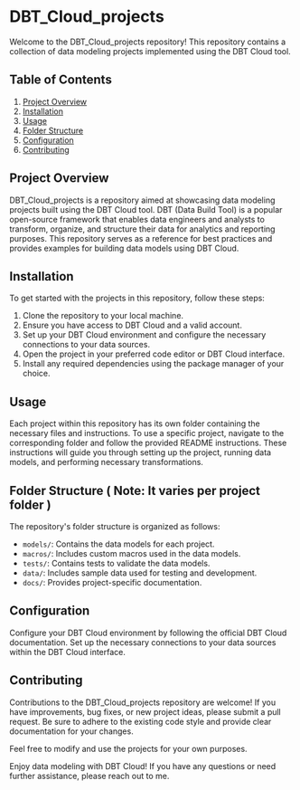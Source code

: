 # DBT_Cloud_projects

Welcome to the DBT_Cloud_projects repository! This repository contains a collection of data modeling projects implemented using the DBT Cloud tool.

## Table of Contents
1. [Project Overview](#project-overview)
2. [Installation](#installation)
3. [Usage](#usage)
4. [Folder Structure](#folder-structure)
5. [Configuration](#configuration)
6. [Contributing](#contributing)


## Project Overview
DBT_Cloud_projects is a repository aimed at showcasing data modeling projects built using the DBT Cloud tool. DBT (Data Build Tool) is a popular open-source framework that enables data engineers and analysts to transform, organize, and structure their data for analytics and reporting purposes. This repository serves as a reference for best practices and provides examples for building data models using DBT Cloud.

## Installation
To get started with the projects in this repository, follow these steps:
1. Clone the repository to your local machine.
2. Ensure you have access to DBT Cloud and a valid account.
3. Set up your DBT Cloud environment and configure the necessary connections to your data sources.
4. Open the project in your preferred code editor or DBT Cloud interface.
5. Install any required dependencies using the package manager of your choice.

## Usage
Each project within this repository has its own folder containing the necessary files and instructions. To use a specific project, navigate to the corresponding folder and follow the provided README instructions. These instructions will guide you through setting up the project, running data models, and performing necessary transformations.

## Folder Structure ( Note: It varies per project folder )
The repository's folder structure is organized as follows:
- `models/`: Contains the data models for each project.
- `macros/`: Includes custom macros used in the data models.
- `tests/`: Contains tests to validate the data models.
- `data/`: Includes sample data used for testing and development.
- `docs/`: Provides project-specific documentation.

## Configuration
Configure your DBT Cloud environment by following the official DBT Cloud documentation. Set up the necessary connections to your data sources within the DBT Cloud interface.

## Contributing
Contributions to the DBT_Cloud_projects repository are welcome! If you have improvements, bug fixes, or new project ideas, please submit a pull request. Be sure to adhere to the existing code style and provide clear documentation for your changes.

Feel free to modify and use the projects for your own purposes.

Enjoy data modeling with DBT Cloud! If you have any questions or need further assistance, please reach out to me.
